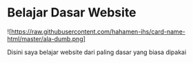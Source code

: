 # Belajar Dasar Website

![https://raw.githubusercontent.com/hahamen-ihs/card-name-html/master/ala-dumb.png]

Disini saya belajar website dari paling dasar
yang biasa dipakai 
